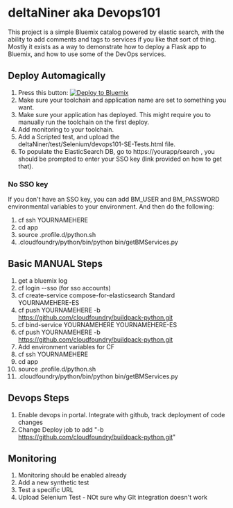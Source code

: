 # deltaNiner aka Devops101

This project is a simple Bluemix catalog powered by elastic search, with the ability to add comments and tags to services if you like that sort of thing. Mostly it exists as a way to demonstrate how to deploy a Flask app to Bluemix, and how to use some of the DevOps services.

## Deploy Automagically
1. Press this button: [![Deploy to Bluemix](https://bluemix.net/deploy/button.png)](https://bluemix.net/deploy?repository=https://github.com/softlayer/devops101)
2. Make sure your toolchain and application name are set to something you want.
3. Make sure your application has deployed. This might require you to manually run the toolchain on the first deploy.
4. Add monitoring to your toolchain. 
5. Add a Scripted test, and upload the deltaNiner/test/Selenium/devops101-SE-Tests.html file. 
6. To populate the ElasticSearch DB, go to https://yourapp/search , you should be prompted to enter your SSO key (link provided on how to get that). 

### No SSO key 
If you don't have an SSO key, you can add BM_USER and BM_PASSWORD environmental variables to your environment. And then do the following:

1. cf ssh YOURNAMEHERE
2. cd app
3. source .profile.d/python.sh
4. .cloudfoundry/python/bin/python bin/getBMServices.py

## Basic MANUAL Steps
1. get a bluemix log
2. cf login --sso (for sso accounts) 
3. cf create-service compose-for-elasticsearch Standard  YOURNAMEHERE-ES
4. cf push YOURNAMEHERE -b https://github.com/cloudfoundry/buildpack-python.git
5. cf bind-service YOURNAMEHERE YOURNAMEHERE-ES
6. cf push YOURNAMEHERE -b https://github.com/cloudfoundry/buildpack-python.git
7. Add environment variables for CF
8. cf ssh YOURNAMEHERE
9. cd app
10. source .profile.d/python.sh
11. .cloudfoundry/python/bin/python bin/getBMServices.py



## Devops Steps
1. Enable devops in portal. Integrate with github, track deployment of code changes
2. Change Deploy job to add "-b https://github.com/cloudfoundry/buildpack-python.git"

## Monitoring
1. Monitoring should be enabled already
2. Add a new synthetic test
3. Test a specific URL
4. Upload Selenium Test - NOt sure why GIt integration doesn't work
